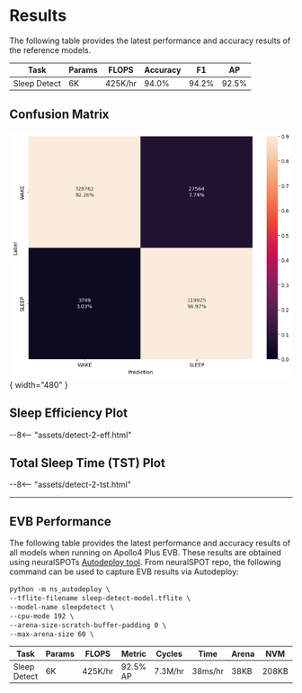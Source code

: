 # Results

The following table provides the latest performance and accuracy results of the reference models.

| Task           | Params   | FLOPS    | Accuracy  | F1       | AP        |
| -------------- | -------- | -------- | --------- | -------- | --------- |
| Sleep Detect   | 6K       | 425K/hr  | 94.0%     | 94.2%    | 92.5%     |

## <span class="sk-h2-span">Confusion Matrix</span>

![Sleep Detect Confusion Matrix](../assets/sleep-detect-2-cm.png){ width="480" }

## <span class="sk-h2-span">Sleep Efficiency Plot</span>

<div class="sk-plotly-graph-div">
--8<-- "assets/detect-2-eff.html"
</div>

## <span class="sk-h2-span">Total Sleep Time (TST) Plot</span>

<div class="sk-plotly-graph-div">
--8<-- "assets/detect-2-tst.html"
</div>

---

## <span class="sk-h2-span">EVB Performance</span>

The following table provides the latest performance and accuracy results of all models when running on Apollo4 Plus EVB. These results are obtained using neuralSPOTs [Autodeploy tool](https://ambiqai.github.io/neuralSPOT/docs/From%20TF%20to%20EVB%20-%20testing%2C%20profiling%2C%20and%20deploying%20AI%20models.html). From neuralSPOT repo, the following command can be used to capture EVB results via Autodeploy:

``` console
python -m ns_autodeploy \
--tflite-filename sleep-detect-model.tflite \
--model-name sleepdetect \
--cpu-mode 192 \
--arena-size-scratch-buffer-padding 0 \
--max-arena-size 60 \

```

| Task           | Params   | FLOPS   | Metric     | Cycles   | Time    | Arena | NVM   | RAM   |
| -------------- | -------- | ------- | ---------- | -------- | ------- | ----- | ----- | ----- |
| Sleep Detect   | 6K       | 425K/hr | 92.5% AP   |  7.3M/hr | 38ms/hr |  38KB | 208KB |  57KB |

